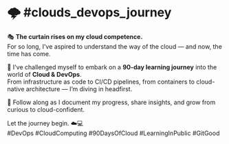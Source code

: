 # 🌩️ #clouds_devops_journey

🎭 **The curtain rises on my cloud competence.**  
For so long, I've aspired to understand the way of the cloud — and now, the time has come.

🚀 I've challenged myself to embark on a **90-day learning journey** into the world of **Cloud & DevOps**.  
From infrastructure as code to CI/CD pipelines, from containers to cloud-native architecture — I’m diving in headfirst.

📌 Follow along as I document my progress, share insights, and grow from curious to cloud-confident.

Let the journey begin. ☁️💻  
#DevOps #CloudComputing #90DaysOfCloud #LearningInPublic #GitGood
